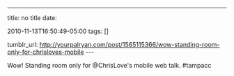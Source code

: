 ---
title: no title
date:

 2010-11-13T16:50:49-05:00 
tags:  []

tumblr_url:
http://yourpalryan.com/post/1565115366/wow-standing-room-only-for-chrisloves-mobile
\-\--

Wow! Standing room only for \@ChrisLove's mobile web talk. \#tampacc
